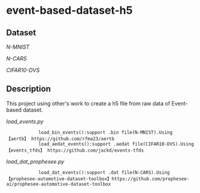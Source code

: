 # event-based-dataset-h5
## Dataset
*N-MNIST*

*N-CARS*

*CIFAR10-DVS*
## Description

This project using other's work to create a h5 file from raw data of Event-based dataset.


*load_events.py*
                
                load_bin_events():support .bin file(N-MNIST).Using 【aertb】 https://github.com/rfma23/aertb                
                load_aedat_events():support .aedat file(CIFAR10-DVS).Using 【events_tfds】 https://github.com/jackd/events-tfds
                
*load_dat_prophesee.py*

                load_dat_events():support .dat file(N-CARS).Using【prophesee-automotive-dataset-toolbox】https://github.com/prophesee-ai/prophesee-automotive-dataset-toolbox
